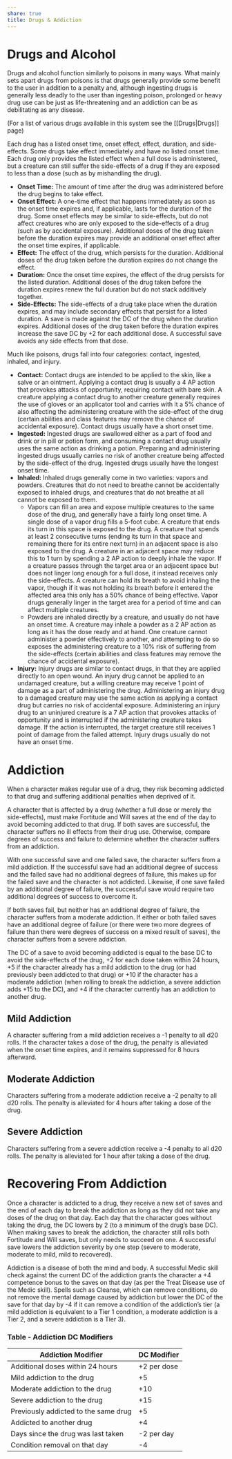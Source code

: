 ```yaml
---
share: true
title: Drugs & Addiction
---
```


# Drugs and Alcohol

Drugs and alcohol function similarly to poisons in many ways. What mainly sets apart drugs from poisons is that drugs generally provide some benefit to the user in addition to a penalty and, although ingesting drugs is generally less deadly to the user than ingesting poison, prolonged or heavy drug use can be just as life-threatening and an addiction can be as debilitating as any disease.

(For a list of various drugs available in this system see the [[Drugs|Drugs]] page)

Each drug has a listed onset time, onset effect, effect, duration, and side-effects. Some drugs take effect immediately and have no listed onset time. Each drug only provides the listed effect when a full dose is administered, but a creature can still suffer the side-effects of a drug if they are exposed to less than a dose (such as by mishandling the drug).

- **Onset Time:** The amount of time after the drug was administered before the drug begins to take effect.
- **Onset Effect:** A one-time effect that happens immediately as soon as the onset time expires and, if applicable, lasts for the duration of the drug. Some onset effects may be similar to side-effects, but do not affect creatures who are only exposed to the side-effects of a drug (such as by accidental exposure). Additional doses of the drug taken before the duration expires may provide an additional onset effect after the onset time expires, if applicable.
- **Effect:** The effect of the drug, which persists for the duration. Additional doses of the drug taken before the duration expires do not change the effect.
- **Duration:** Once the onset time expires, the effect of the drug persists for the listed duration. Additional doses of the drug taken before the duration expires renew the full duration but do not stack additively together.
- **Side-Effects:** The side-effects of a drug take place when the duration expires, and may include secondary effects that persist for a listed duration. A save is made against the DC of the drug when the duration expires. Additional doses of the drug taken before the duration expires increase the save DC by +2 for each additional dose. A successful save avoids any side effects from that dose.

Much like poisons, drugs fall into four categories: contact, ingested, inhaled, and injury.

- **Contact:** Contact drugs are intended to be applied to the skin, like a salve or an ointment. Applying a contact drug is usually a 4 AP action that provokes attacks of opportunity, requiring contact with bare skin. A creature applying a contact drug to another creature generally requires the use of gloves or an applicator tool and carries with it a 5% chance of also affecting the administering creature with the side-effect of the drug (certain abilities and class features may remove the chance of accidental exposure). Contact drugs usually have a short onset time.
- **Ingested:** Ingested drugs are swallowed either as a part of food and drink or in pill or potion form, and consuming a contact drug usually uses the same action as drinking a potion. Preparing and administering ingested drugs usually carries no risk of another creature being affected by the side-effect of the drug. Ingested drugs usually have the longest onset time.
- **Inhaled:** Inhaled drugs generally come in two varieties: vapors and powders. Creatures that do not need to breathe cannot be accidentally exposed to inhaled drugs, and creatures that do not breathe at all cannot be exposed to them.
    - Vapors can fill an area and expose multiple creatures to the same dose of the drug, and generally have a fairly long onset time. A single dose of a vapor drug fills a 5-foot cube. A creature that ends its turn in this space is exposed to the drug. A creature that spends at least 2 consecutive turns (ending its turn in that space and remaining there for its entire next turn) in an adjacent space is also exposed to the drug. A creature in an adjacent space may reduce this to 1 turn by spending a 2 AP action to deeply inhale the vapor. If a creature passes through the target area or an adjacent space but does not linger long enough for a full dose, it instead receives only the side-effects. A creature can hold its breath to avoid inhaling the vapor, though if it was not holding its breath before it entered the affected area this only has a 50% chance of being effective. Vapor drugs generally linger in the target area for a period of time and can affect multiple creatures.
    - Powders are inhaled directly by a creature, and usually do not have an onset time. A creature may inhale a powder as a 2 AP action as long as it has the dose ready and at hand. One creature cannot administer a powder effectively to another, and attempting to do so exposes the administering creature to a 10% risk of suffering from the side-effects (certain abilities and class features may remove the chance of accidental exposure).
- **Injury:** Injury drugs are similar to contact drugs, in that they are applied directly to an open wound. An injury drug cannot be applied to an undamaged creature, but a willing creature may receive 1 point of damage as a part of administering the drug. Administering an injury drug to a damaged creature may use the same action as applying a contact drug but carries no risk of accidental exposure. Administering an injury drug to an uninjured creature is a 7 AP action that provokes attacks of opportunity and is interrupted if the administering creature takes damage. If the action is interrupted, the target creature still receives 1 point of damage from the failed attempt. Injury drugs usually do not have an onset time.

# Addiction

When a character makes regular use of a drug, they risk becoming addicted to that drug and suffering additional penalties when deprived of it.

A character that is affected by a drug (whether a full dose or merely the side-effects), must make Fortitude and Will saves at the end of the day to avoid becoming addicted to that drug. If both saves are successful, the character suffers no ill effects from their drug use. Otherwise, compare degrees of success and failure to determine whether the character suffers from an addiction.

With one successful save and one failed save, the character suffers from a mild addiction. If the successful save had an additional degree of success and the failed save had no additional degrees of failure, this makes up for the failed save and the character is not addicted. Likewise, if one save failed by an additional degree of failure, the successful save would require two additional degrees of success to overcome it.

If both saves fail, but neither has an additional degree of failure, the character suffers from a moderate addiction. If either or both failed saves have an additional degree of failure (or there were two more degrees of failure than there were degrees of success on a mixed result of saves), the character suffers from a severe addiction.

The DC of a save to avoid becoming addicted is equal to the base DC to avoid the side-effects of the drug, +2 for each dose taken within 24 hours, +5 if the character already has a mild addiction to the drug (or had previously been addicted to that drug) or +10 if the character has a moderate addiction (when rolling to break the addiction, a severe addiction adds +15 to the DC), and +4 if the character currently has an addiction to another drug.

## Mild Addiction

A character suffering from a mild addiction receives a -1 penalty to all d20 rolls. If the character takes a dose of the drug, the penalty is alleviated when the onset time expires, and it remains suppressed for 8 hours afterward.

## Moderate Addiction

Characters suffering from a moderate addiction receive a -2 penalty to all d20 rolls. The penalty is alleviated for 4 hours after taking a dose of the drug.

## Severe Addiction

Characters suffering from a severe addiction receive a -4 penalty to all d20 rolls. The penalty is alleviated for 1 hour after taking a dose of the drug.

# Recovering From Addiction

Once a character is addicted to a drug, they receive a new set of saves and the end of each day to break the addiction as long as they did not take any doses of the drug on that day. Each day that the character goes without taking the drug, the DC lowers by 2 (to a minimum of the drug’s base DC). When making saves to break the addiction, the character still rolls both Fortitude and Will saves, but only needs to succeed on one. A successful save lowers the addiction severity by one step (severe to moderate, moderate to mild, mild to recovered).

Addiction is a disease of both the mind and body. A successful Medic skill check against the current DC of the addiction grants the character a +4 competence bonus to the saves on that day (as per the Treat Disease use of the Medic skill). Spells such as Cleanse, which can remove conditions, do not remove the mental damage caused by addiction but lower the DC of the save for that day by -4 if it can remove a condition of the addiction’s tier (a mild addiction is equivalent to a Tier 1 condition, a moderate addiction is a Tier 2, and a severe addiction is a Tier 3).

### Table - Addiction DC Modifiers
| Addiction Modifier | DC Modifier |
| ---- | ---- |
| Additional doses within 24 hours | +2 per dose |
| Mild addiction to the drug | +5 |
| Moderate addiction to the drug | +10 |
| Severe addiction to the drug | +15 |
| Previously addicted to the same drug | +5 |
| Addicted to another drug | +4 |
| Days since the drug was last taken | -2 per day |
| Condition removal on that day | -4 |
